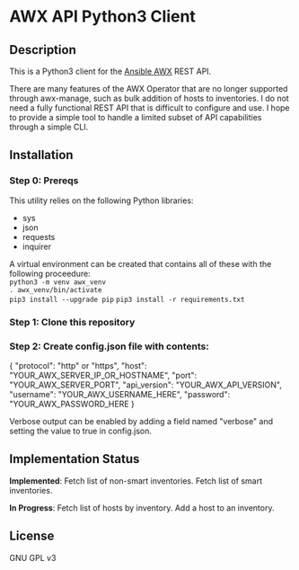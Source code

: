 # AWX API Python3 Client
## Description
This is a Python3 client for the [Ansible AWX](https://github.com/ansible/awx) REST API.

There are many features of the AWX Operator that are no longer supported through awx-manage, such as bulk addition of hosts to inventories. I do not need a fully functional REST API that is difficult to configure and use. I hope to provide a simple tool to handle a limited subset of API capabilities through a simple CLI.

## Installation
### Step 0: Prereqs
This utility relies on the following Python libraries:  
- sys  
- json
- requests
- inquirer

A virtual environment can be created that contains all of these with the following proceedure:  
`python3 -m venv awx_venv`  
`. awx_venv/bin/activate`  
`pip3 install --upgrade pip`
`pip3 install -r requirements.txt`

### Step 1: Clone this repository
### Step 2: Create config.json file with contents:
{
    "protocol": "http" or "https",
    "host": "YOUR_AWX_SERVER_IP_OR_HOSTNAME",
    "port": "YOUR_AWX_SERVER_PORT",
    "api_version": "YOUR_AWX_API_VERSION",
    "username": "YOUR_AWX_USERNAME_HERE",
    "password": "YOUR_AWX_PASSWORD_HERE
}

Verbose output can be enabled by adding a field named "verbose" and setting the value to true in config.json.

## Implementation Status
**Implemented**:
Fetch list of non-smart inventories.
Fetch list of smart inventories.

**In Progress**:
Fetch list of hosts by inventory.
Add a host to an inventory.

## License
GNU GPL v3